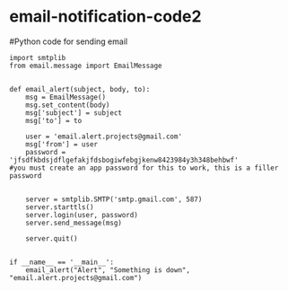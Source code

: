 # email-notification-code2
#Python code for sending email





    import smtplib
    from email.message import EmailMessage


    def email_alert(subject, body, to):
        msg = EmailMessage()
        msg.set_content(body)
        msg['subject'] = subject
        msg['to'] = to

        user = 'email.alert.projects@gmail.com'
        msg['from'] = user
        password = 'jfsdfkbdsjdflgefakjfdsbogiwfebgjkenw8423984y3h348behbwf' 
    #you must create an app password for this to work, this is a filler password
       
       
        server = smtplib.SMTP('smtp.gmail.com', 587)
        server.starttls()
        server.login(user, password)
        server.send_message(msg)

        server.quit()


    if __name__ == '__main__':
        email_alert("Alert", "Something is down", "email.alert.projects@gmail.com")
